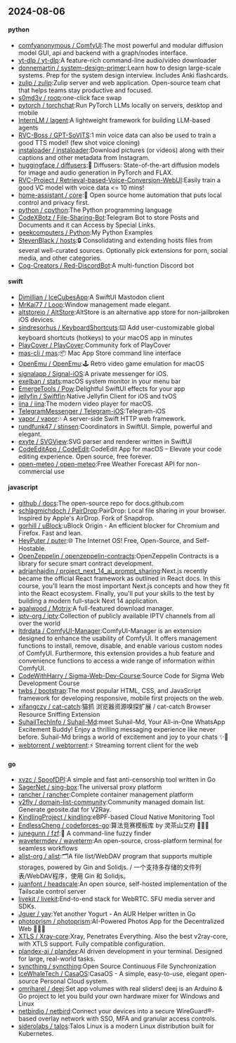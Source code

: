 ## 2024-08-06

#### python
* [comfyanonymous / ComfyUI](https://github.com/comfyanonymous/ComfyUI):The most powerful and modular diffusion model GUI, api and backend with a graph/nodes interface.
* [yt-dlp / yt-dlp](https://github.com/yt-dlp/yt-dlp):A feature-rich command-line audio/video downloader
* [donnemartin / system-design-primer](https://github.com/donnemartin/system-design-primer):Learn how to design large-scale systems. Prep for the system design interview. Includes Anki flashcards.
* [zulip / zulip](https://github.com/zulip/zulip):Zulip server and web application. Open-source team chat that helps teams stay productive and focused.
* [s0md3v / roop](https://github.com/s0md3v/roop):one-click face swap
* [pytorch / torchchat](https://github.com/pytorch/torchchat):Run PyTorch LLMs locally on servers, desktop and mobile
* [InternLM / lagent](https://github.com/InternLM/lagent):A lightweight framework for building LLM-based agents
* [RVC-Boss / GPT-SoVITS](https://github.com/RVC-Boss/GPT-SoVITS):1 min voice data can also be used to train a good TTS model! (few shot voice cloning)
* [instaloader / instaloader](https://github.com/instaloader/instaloader):Download pictures (or videos) along with their captions and other metadata from Instagram.
* [huggingface / diffusers](https://github.com/huggingface/diffusers):🤗 Diffusers: State-of-the-art diffusion models for image and audio generation in PyTorch and FLAX.
* [RVC-Project / Retrieval-based-Voice-Conversion-WebUI](https://github.com/RVC-Project/Retrieval-based-Voice-Conversion-WebUI):Easily train a good VC model with voice data <= 10 mins!
* [home-assistant / core](https://github.com/home-assistant/core):🏡 Open source home automation that puts local control and privacy first.
* [python / cpython](https://github.com/python/cpython):The Python programming language
* [CodeXBotz / File-Sharing-Bot](https://github.com/CodeXBotz/File-Sharing-Bot):Telegram Bot to store Posts and Documents and it can Access by Special Links.
* [geekcomputers / Python](https://github.com/geekcomputers/Python):My Python Examples
* [StevenBlack / hosts](https://github.com/StevenBlack/hosts):🔒 Consolidating and extending hosts files from several well-curated sources. Optionally pick extensions for porn, social media, and other categories.
* [Cog-Creators / Red-DiscordBot](https://github.com/Cog-Creators/Red-DiscordBot):A multi-function Discord bot

#### swift
* [Dimillian / IceCubesApp](https://github.com/Dimillian/IceCubesApp):A SwiftUI Mastodon client
* [MrKai77 / Loop](https://github.com/MrKai77/Loop):Window management made elegant.
* [altstoreio / AltStore](https://github.com/altstoreio/AltStore):AltStore is an alternative app store for non-jailbroken iOS devices.
* [sindresorhus / KeyboardShortcuts](https://github.com/sindresorhus/KeyboardShortcuts):⌨️ Add user-customizable global keyboard shortcuts (hotkeys) to your macOS app in minutes
* [PlayCover / PlayCover](https://github.com/PlayCover/PlayCover):Community fork of PlayCover
* [mas-cli / mas](https://github.com/mas-cli/mas):📦 Mac App Store command line interface
* [OpenEmu / OpenEmu](https://github.com/OpenEmu/OpenEmu):🕹 Retro video game emulation for macOS
* [signalapp / Signal-iOS](https://github.com/signalapp/Signal-iOS):A private messenger for iOS.
* [exelban / stats](https://github.com/exelban/stats):macOS system monitor in your menu bar
* [EmergeTools / Pow](https://github.com/EmergeTools/Pow):Delightful SwiftUI effects for your app
* [jellyfin / Swiftfin](https://github.com/jellyfin/Swiftfin):Native Jellyfin Client for iOS and tvOS
* [iina / iina](https://github.com/iina/iina):The modern video player for macOS.
* [TelegramMessenger / Telegram-iOS](https://github.com/TelegramMessenger/Telegram-iOS):Telegram-iOS
* [vapor / vapor](https://github.com/vapor/vapor):💧 A server-side Swift HTTP web framework.
* [rundfunk47 / stinsen](https://github.com/rundfunk47/stinsen):Coordinators in SwiftUI. Simple, powerful and elegant.
* [exyte / SVGView](https://github.com/exyte/SVGView):SVG parser and renderer written in SwiftUI
* [CodeEditApp / CodeEdit](https://github.com/CodeEditApp/CodeEdit):CodeEdit App for macOS – Elevate your code editing experience. Open source, free forever.
* [open-meteo / open-meteo](https://github.com/open-meteo/open-meteo):Free Weather Forecast API for non-commercial use

#### javascript
* [github / docs](https://github.com/github/docs):The open-source repo for docs.github.com
* [schlagmichdoch / PairDrop](https://github.com/schlagmichdoch/PairDrop):PairDrop: Local file sharing in your browser. Inspired by Apple's AirDrop. Fork of Snapdrop.
* [gorhill / uBlock](https://github.com/gorhill/uBlock):uBlock Origin - An efficient blocker for Chromium and Firefox. Fast and lean.
* [HeyPuter / puter](https://github.com/HeyPuter/puter):🌐 The Internet OS! Free, Open-Source, and Self-Hostable.
* [OpenZeppelin / openzeppelin-contracts](https://github.com/OpenZeppelin/openzeppelin-contracts):OpenZeppelin Contracts is a library for secure smart contract development.
* [adrianhajdin / project_next_14_ai_prompt_sharing](https://github.com/adrianhajdin/project_next_14_ai_prompt_sharing):Next.js recently became the official React framework as outlined in React docs. In this course, you'll learn the most important Next.js concepts and how they fit into the React ecosystem. Finally, you'll put your skills to the test by building a modern full-stack Next 14 application.
* [agalwood / Motrix](https://github.com/agalwood/Motrix):A full-featured download manager.
* [iptv-org / iptv](https://github.com/iptv-org/iptv):Collection of publicly available IPTV channels from all over the world
* [ltdrdata / ComfyUI-Manager](https://github.com/ltdrdata/ComfyUI-Manager):ComfyUI-Manager is an extension designed to enhance the usability of ComfyUI. It offers management functions to install, remove, disable, and enable various custom nodes of ComfyUI. Furthermore, this extension provides a hub feature and convenience functions to access a wide range of information within ComfyUI.
* [CodeWithHarry / Sigma-Web-Dev-Course](https://github.com/CodeWithHarry/Sigma-Web-Dev-Course):Source Code for Sigma Web Development Course
* [twbs / bootstrap](https://github.com/twbs/bootstrap):The most popular HTML, CSS, and JavaScript framework for developing responsive, mobile first projects on the web.
* [xifangczy / cat-catch](https://github.com/xifangczy/cat-catch):猫抓 浏览器资源嗅探扩展 / cat-catch Browser Resource Sniffing Extension
* [SuhailTechInfo / Suhail-Md](https://github.com/SuhailTechInfo/Suhail-Md):meet Suhail-Md, Your All-in-One WhatsApp Excitement Buddy! Enjoy a thrilling messaging experience like never before. Suhail-Md brings a world of excitement and joy to your chats ✨🤖
* [webtorrent / webtorrent](https://github.com/webtorrent/webtorrent):⚡️ Streaming torrent client for the web

#### go
* [xvzc / SpoofDPI](https://github.com/xvzc/SpoofDPI):A simple and fast anti-censorship tool written in Go
* [SagerNet / sing-box](https://github.com/SagerNet/sing-box):The universal proxy platform
* [rancher / rancher](https://github.com/rancher/rancher):Complete container management platform
* [v2fly / domain-list-community](https://github.com/v2fly/domain-list-community):Community managed domain list. Generate geosite.dat for V2Ray.
* [KindlingProject / kindling](https://github.com/KindlingProject/kindling):eBPF-based Cloud Native Monitoring Tool
* [EndlessCheng / codeforces-go](https://github.com/EndlessCheng/codeforces-go):算法竞赛模板库 by 灵茶山艾府 💭💡🎈
* [junegunn / fzf](https://github.com/junegunn/fzf):🌸 A command-line fuzzy finder
* [wavetermdev / waveterm](https://github.com/wavetermdev/waveterm):An open-source, cross-platform terminal for seamless workflows
* [alist-org / alist](https://github.com/alist-org/alist):🗂️A file list/WebDAV program that supports multiple storages, powered by Gin and Solidjs. / 一个支持多存储的文件列表/WebDAV程序，使用 Gin 和 Solidjs。
* [juanfont / headscale](https://github.com/juanfont/headscale):An open source, self-hosted implementation of the Tailscale control server
* [livekit / livekit](https://github.com/livekit/livekit):End-to-end stack for WebRTC. SFU media server and SDKs.
* [Jguer / yay](https://github.com/Jguer/yay):Yet another Yogurt - An AUR Helper written in Go
* [photoprism / photoprism](https://github.com/photoprism/photoprism):AI-Powered Photos App for the Decentralized Web 🌈💎✨
* [XTLS / Xray-core](https://github.com/XTLS/Xray-core):Xray, Penetrates Everything. Also the best v2ray-core, with XTLS support. Fully compatible configuration.
* [plandex-ai / plandex](https://github.com/plandex-ai/plandex):AI driven development in your terminal. Designed for large, real-world tasks.
* [syncthing / syncthing](https://github.com/syncthing/syncthing):Open Source Continuous File Synchronization
* [IceWhaleTech / CasaOS](https://github.com/IceWhaleTech/CasaOS):CasaOS - A simple, easy-to-use, elegant open-source Personal Cloud system.
* [omriharel / deej](https://github.com/omriharel/deej):Set app volumes with real sliders! deej is an Arduino & Go project to let you build your own hardware mixer for Windows and Linux
* [netbirdio / netbird](https://github.com/netbirdio/netbird):Connect your devices into a secure WireGuard®-based overlay network with SSO, MFA and granular access controls.
* [siderolabs / talos](https://github.com/siderolabs/talos):Talos Linux is a modern Linux distribution built for Kubernetes.
